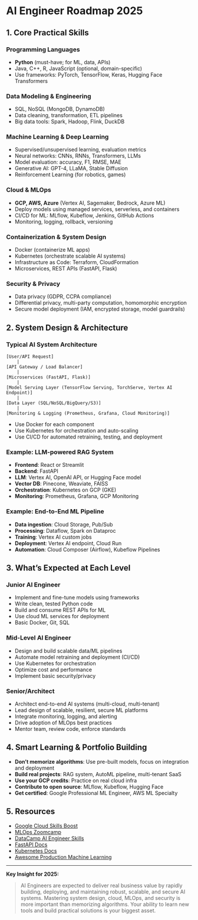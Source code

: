 # AI Engineer Roadmap 2025

## 1. Core Practical Skills

### Programming Languages
- **Python** (must-have; for ML, data, APIs)
- Java, C++, R, JavaScript (optional, domain-specific)
- Use frameworks: PyTorch, TensorFlow, Keras, Hugging Face Transformers

### Data Modeling & Engineering
- SQL, NoSQL (MongoDB, DynamoDB)
- Data cleaning, transformation, ETL pipelines
- Big data tools: Spark, Hadoop, Flink, DuckDB

### Machine Learning & Deep Learning
- Supervised/unsupervised learning, evaluation metrics
- Neural networks: CNNs, RNNs, Transformers, LLMs
- Model evaluation: accuracy, F1, RMSE, MAE
- Generative AI: GPT-4, LLaMA, Stable Diffusion
- Reinforcement Learning (for robotics, games)

### Cloud & MLOps
- **GCP, AWS, Azure** (Vertex AI, Sagemaker, Bedrock, Azure ML)
- Deploy models using managed services, serverless, and containers
- CI/CD for ML: MLflow, Kubeflow, Jenkins, GitHub Actions
- Monitoring, logging, rollback, versioning

### Containerization & System Design
- Docker (containerize ML apps)
- Kubernetes (orchestrate scalable AI systems)
- Infrastructure as Code: Terraform, CloudFormation
- Microservices, REST APIs (FastAPI, Flask)

### Security & Privacy
- Data privacy (GDPR, CCPA compliance)
- Differential privacy, multi-party computation, homomorphic encryption
- Secure model deployment (IAM, encrypted storage, model guardrails)

## 2. System Design & Architecture

### Typical AI System Architecture
```
[User/API Request]
    |
[API Gateway / Load Balancer]
    |
[Microservices (FastAPI, Flask)]
    |
[Model Serving Layer (TensorFlow Serving, TorchServe, Vertex AI Endpoint)]
    |
[Data Layer (SQL/NoSQL/BigQuery/S3)]
    |
[Monitoring & Logging (Prometheus, Grafana, Cloud Monitoring)]
```
- Use Docker for each component
- Use Kubernetes for orchestration and auto-scaling
- Use CI/CD for automated retraining, testing, and deployment

### Example: LLM-powered RAG System
- **Frontend**: React or Streamlit
- **Backend**: FastAPI
- **LLM**: Vertex AI, OpenAI API, or Hugging Face model
- **Vector DB**: Pinecone, Weaviate, FAISS
- **Orchestration**: Kubernetes on GCP (GKE)
- **Monitoring**: Prometheus, Grafana, GCP Monitoring

### Example: End-to-End ML Pipeline
- **Data ingestion**: Cloud Storage, Pub/Sub
- **Processing**: Dataflow, Spark on Dataproc
- **Training**: Vertex AI custom jobs
- **Deployment**: Vertex AI endpoint, Cloud Run
- **Automation**: Cloud Composer (Airflow), Kubeflow Pipelines

## 3. What’s Expected at Each Level

### Junior AI Engineer
- Implement and fine-tune models using frameworks
- Write clean, tested Python code
- Build and consume REST APIs for ML
- Use cloud ML services for deployment
- Basic Docker, Git, SQL

### Mid-Level AI Engineer
- Design and build scalable data/ML pipelines
- Automate model retraining and deployment (CI/CD)
- Use Kubernetes for orchestration
- Optimize cost and performance
- Implement basic security/privacy

### Senior/Architect
- Architect end-to-end AI systems (multi-cloud, multi-tenant)
- Lead design of scalable, resilient, secure ML platforms
- Integrate monitoring, logging, and alerting
- Drive adoption of MLOps best practices
- Mentor team, review code, enforce standards

## 4. Smart Learning & Portfolio Building

- **Don’t memorize algorithms**: Use pre-built models, focus on integration and deployment
- **Build real projects**: RAG system, AutoML pipeline, multi-tenant SaaS
- **Use your GCP credits**: Practice on real cloud infra
- **Contribute to open source**: MLflow, Kubeflow, Hugging Face
- **Get certified**: Google Professional ML Engineer, AWS ML Specialty

## 5. Resources
- [Google Cloud Skills Boost](https://cloudskillsboost.google/)
- [MLOps Zoomcamp](https://github.com/DataTalksClub/mlops-zoomcamp)
- [DataCamp AI Engineer Skills](https://www.datacamp.com/blog/essential-ai-engineer-skills)
- [FastAPI Docs](https://fastapi.tiangolo.com/)
- [Kubernetes Docs](https://kubernetes.io/docs/)
- [Awesome Production Machine Learning](https://github.com/EthicalML/awesome-production-machine-learning)

---

**Key Insight for 2025:**
> AI Engineers are expected to deliver real business value by rapidly building, deploying, and maintaining robust, scalable, and secure AI systems. Mastering system design, cloud, MLOps, and security is more important than memorizing algorithms. Your ability to learn new tools and build practical solutions is your biggest asset.
